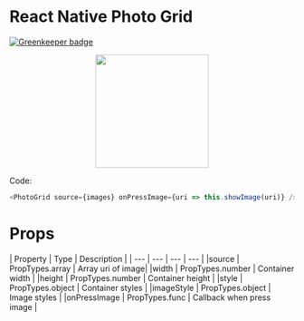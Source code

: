 # React Native Photo Grid

[![Greenkeeper badge](https://badges.greenkeeper.io/duyluonglc/react-native-photo-grid.svg)](https://greenkeeper.io/)
<p align="center">
  <img src="https://github.com/duyluonglc/react-native-photo-grid/blob/master/grid.gif?raw=true" width=200/>
</p>

Code:

```js
<PhotoGrid source={images} onPressImage={uri => this.showImage(uri)} />

```

# Props

| Property | Type | Description |
| --- | --- | --- | --- |
|source | PropTypes.array | Array uri of image|
|width | PropTypes.number | Container width |
|height | PropTypes.number | Container height |
|style | PropTypes.object | Container styles |
|imageStyle | PropTypes.object | Image styles |
|onPressImage | PropTypes.func | Callback when press image |